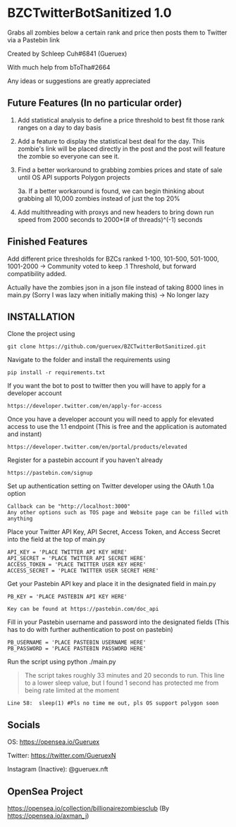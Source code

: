 # BZCTwitterBotSanitized 1.0
Grabs all zombies below a certain rank and price then posts them to Twitter via a Pastebin link

Created by Schleep Cuh#6841 (Gueruex)

With much help from bToTha#2664

Any ideas or suggestions are greatly appreciated

Future Features (In no particular order)
----------------------------------------------------------
1. Add statistical analysis to define a price threshold to best fit those rank ranges on a day to day basis
2. Add a feature to display the statistical best deal for the day. This zombie's link will be placed directly in the post and the post will feature the zombie so everyone can see it.
3. Find a better workaround to grabbing zombies prices and state of sale until OS API supports Polygon projects

      3a. If a better workaround is found, we can begin thinking about grabbing all 10,000 zombies instead of just the top 20%
4. Add multithreading with proxys and new headers to bring down run speed from 2000 seconds to 2000*(# of threads)^(-1) seconds
      
Finished Features      
----------------------------------------------------------
Add different price thresholds for BZCs ranked 1-100, 101-500, 501-1000, 1001-2000 -> Community voted to keep .1 Threshold, but forward compatibility added.

Actually have the zombies json in a json file instead of taking 8000 lines in main.py (Sorry I was lazy when initially making this) -> No longer lazy

INSTALLATION
----------------------------------------------------------
Clone the project using
~~~
git clone https://github.com/gueruex/BZCTwitterBotSanitized.git
~~~
Navigate to the folder and install the requirements using
~~~
pip install -r requirements.txt
~~~
If you want the bot to post to twitter then you will have to apply for a developer account
~~~
https://developer.twitter.com/en/apply-for-access
~~~
Once you have a developer account you will need to apply for elevated access to use the 1.1 endpoint (This is free and the application is automated and instant)
~~~
https://developer.twitter.com/en/portal/products/elevated
~~~
Register for a pastebin account if you haven't already
~~~
https://pastebin.com/signup
~~~
Set up authentication setting on Twitter developer using the OAuth 1.0a option
~~~
Callback can be "http://localhost:3000"
Any other options such as TOS page and Website page can be filled with anything
~~~
Place your Twitter API Key, API Secret, Access Token, and Access Secret into the field at the top of main.py
~~~
API_KEY = 'PLACE TWITTER API KEY HERE'
API_SECRET = 'PLACE TWITTER API SECRET HERE'
ACCESS_TOKEN = 'PLACE TWITTER USER KEY HERE'
ACCESS_SECRET = 'PLACE TWITTER USER SECRET HERE'
~~~
Get your Pastebin API key and place it in the designated field in main.py
~~~
PB_KEY = 'PLACE PASTEBIN API KEY HERE'

Key can be found at https://pastebin.com/doc_api
~~~
Fill in your Pastebin username and password into the designated fields (This has to do with further authentication to post on pastebin)
~~~
PB_USERNAME = 'PLACE PASTEBIN USERNAME HERE'
PB_PASSWORD = 'PLACE PASTEBIN PASSWORD HERE'
~~~
Run the script using python ./main.py

>The script takes roughly 33 minutes and 20 seconds to run. This line to a lower sleep value, but I found 1 second has protected me from being rate limited at the moment
~~~
Line 58:  sleep(1) #Pls no time me out, pls OS support polygon soon
~~~


Socials
----------------------------------------------------------
OS: https://opensea.io/Gueruex

Twitter: https://twitter.com/GueruexN

Instagram (Inactive): @gueruex.nft

OpenSea Project
----------------------------------------------------------

https://opensea.io/collection/billionairezombiesclub (By https://opensea.io/axman_j)
